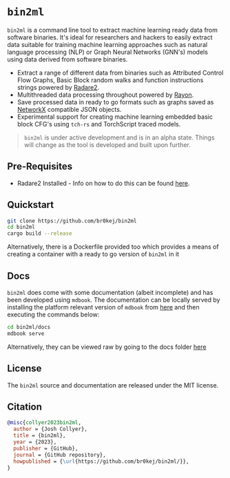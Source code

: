 # `bin2ml`

`bin2ml` is a command line tool to extract machine learning ready data from software binaries. It's ideal for researchers and hackers to easily extract data suitable for training machine learning approaches such as natural language processing (NLP) or Graph Neural Networks (GNN's) models using data derived from software binaries.

- Extract a range of different data from binaries such as Attributed Control Flow Graphs, Basic Block random walks and function instructions strings powered by [Radare2](https://github.com/radareorg/radare2).
- Multithreaded data processing throughout powered by [Rayon](https://github.com/rayon-rs/rayon).
- Save processed data in ready to go formats such as graphs saved as [NetworkX](https://networkx.org/) compatible JSON objects.
- Experimental support for creating machine learning embedded basic block CFG's using `tch-rs` and TorchScript traced models.

> `bin2ml` is under active development and is in an alpha state. Things will change as the tool is developed and built upon further.

## Pre-Requisites
- Radare2 Installed - Info on how to do this can be found [here](https://github.com/radareorg/radare2).

## Quickstart
```bash
git clone https://github.com/br0kej/bin2ml
cd bin2ml
cargo build --release
```
Alternatively, there is a Dockerfile provided too which provides a means of creating a container with a ready to go version of `bin2ml` in it

## Docs
`bin2ml` does come with some documentation (albeit incomplete) and has been developed using `mdbook`. The documentation can be locally served by installing the platform relevant version of `mdbook` from [here](https://github.com/rust-lang/mdBook/releases)
and then executing the commands below:
```bash
cd bin2ml/docs
mdbook serve
```
Alternatively, they can be viewed raw by going to the docs folder [here](docs/src/README.md)
## License

The `bin2ml` source and documentation are released under the MIT license.

## Citation

```bibtex
@misc{collyer2023bin2ml,
  author = {Josh Collyer},
  title = {bin2ml},
  year = {2023},
  publisher = {GitHub},
  journal = {GitHub repository},
  howpublished = {\url{https://github.com/br0kej/bin2ml/}},
}
```